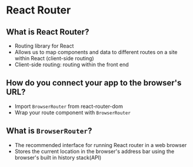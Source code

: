 # React Router

## What is React Router?

- Routing library for React
- Allows us to map components and data to different routes on a site within React (client-side routing)
- Client-side routing: routing within the front end

## How do you connect your app to the browser's URL?

- Import `BrowserRouter` from react-router-dom
- Wrap your route component with `BrowserRouter`

## What is `BrowserRouter`?

- The recommended interface for running React router in a web browser
- Stores the current location in the browser's address bar using the browser's built in history stack(API)
